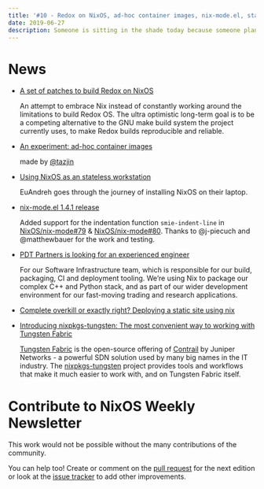 ```yaml
---
title: '#10 - Redox on NixOS, ad-hoc container images, nix-mode.el, static site deploys, a job'
date: 2019-06-27
description: Someone is sitting in the shade today because someone planted a tree a long time ago - Warren Buffett
---
```


# News

- [A set of patches to build Redox on NixOS](https://gitlab.redox-os.org/redox-os/redox-nix)

  An attempt to embrace Nix instead of constantly working around the
  limitations to build Redox OS. The ultra optimistic long-term goal
  is to be a competing alternative to the GNU make build system the
  project currently uses, to make Redox builds reproducible and
  reliable.

- [An experiment: ad-hoc container images](https://nixery.appspot.com/)

  made by [@tazjin](https://twitter.com/tazjin)

- [Using NixOS as an stateless workstation](https://euandre.org/2019/06/02/stateless-os.html)

  EuAndreh goes through the journey of installing NixOS on their laptop.

- [nix-mode.el 1.4.1 release](https://github.com/NixOS/nix-mode)

  Added support for the indentation function `smie-indent-line` in
  [NixOS/nix-mode#79](https://github.com/NixOS/nix-mode/pull/79) &
  [NixOS/nix-mode#80](https://github.com/NixOS/nix-mode/pull/80).
  Thanks to @j-piecuch and @matthewbauer for the work and testing.

- [PDT Partners is looking for an experienced engineer](https://jobs.pdtpartners.com/?gh_jid=1473543)

  For our Software Infrastructure team, which is responsible for our build, packaging, CI and
  deployment tooling. We’re using Nix to package our complex C++ and Python stack, and as part of our wider
  development environment for our fast-moving trading and research applications.

- [Complete overkill or exactly right? Deploying a static site using nix
  ](http://mpickering.github.io/posts/2019-06-24-overkill-or-not.html)

- [Introducing nixpkgs-tungsten: The most convenient way to working with Tungsten Fabric
  ](https://dev.cloudwatt.com/en/blog/introducing-nixpkgs-tungsten.html)

  [Tungsten Fabric](https://tungsten.io) is the open-source offering of
  [Contrail](https://www.juniper.net/us/en/products-services/sdn/contrail/) by
  Juniper Networks - a powerful SDN solution used by many big names in the IT industry.
  The [nixpkgs-tungsten](https://github.com/cloudwatt/nixpkgs-tungsten) project provides
  tools and workflows that make it much easier to work with, and on Tungsten Fabric itself.

# Contribute to NixOS Weekly Newsletter

This work would not be possible without the many contributions of the community.

You can help too! Create or comment on the [pull request](https://github.com/NixOS/nixos-weekly/pulls)
for the next edition or look at the
[issue tracker](https://github.com/NixOS/nixos-weekly/issues) to add other improvements.
